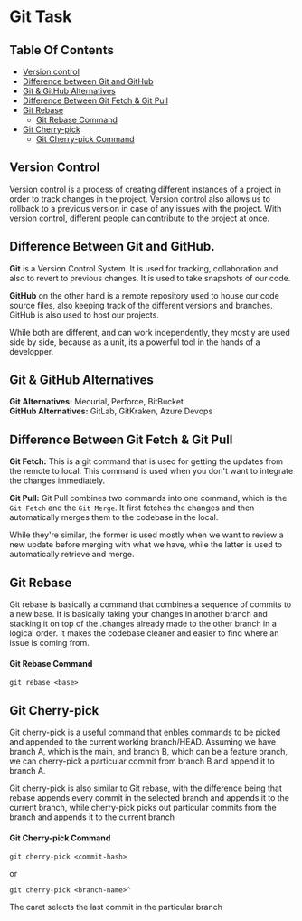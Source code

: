 # Git Task

## Table Of Contents
- [Version control](#version-control)
- [Difference between Git and GitHub](#difference-between-git-and-github)
- [Git & GitHub Alternatives](#git--github-alternatives)
- [Difference Between Git Fetch & Git Pull](#difference-between-git-fetch--git-pull)
- [Git Rebase](#git-rebase)
  - [Git Rebase Command](#git-rebase-command)
- [Git Cherry-pick](#git-cherry-pick)
  - [Git Cherry-pick Command](#git-cherry-pick-command)

## Version Control
Version control is a process of creating different instances of a project in order to track changes in the project. Version control also allows us to rollback to a previous version in case of any issues with the project. With version control, different people can contribute to the project at once.

## Difference Between Git and GitHub.
__Git__ is a Version Control System. It is used for tracking, collaboration and also to revert to previous changes. It is used to take snapshots of our code.

__GitHub__ on the other hand is a remote repository used to house our code source files, also keeping track of the different versions and branches. GitHub is also used to host our projects.

While both are different, and can work independently, they mostly are used side by side, because as a unit, its a powerful tool in the hands of a developper.

## Git & GitHub Alternatives
__Git Alternatives:__ Mecurial, Perforce, BitBucket <br>
__GitHub Alternatives:__ GitLab, GitKraken, Azure Devops


## Difference Between Git Fetch & Git Pull
__Git Fetch:__ This is a git command that is used for getting the updates from the remote to local. This command is used when you don't want to integrate the changes immediately.

__Git Pull:__ Git Pull combines two commands into one command, which is the `Git Fetch` and the `Git Merge`. It first fetches the changes and then automatically merges them to the codebase in the local. 

While they're similar, the former is used mostly when we want to review a new update before merging with what we have, while the latter is used to automatically retrieve and merge. 

## Git Rebase 
Git rebase is basically a command that combines a sequence of commits to a new base. It is basically taking your changes in another branch and stacking it on top of the .changes already made to the other branch in a logical order. It makes the codebase cleaner and easier to find where an issue is coming from. 

#### Git Rebase Command
```
git rebase <base>
```

## Git Cherry-pick
Git cherry-pick is a useful command that enbles commands to be picked and appended to the current working branch/HEAD. Assuming we have branch A, which is the main, and branch B, which can be a feature branch, we can cherry-pick a particular commit from branch B and append it to branch A.

Git cherry-pick is also similar to Git rebase, with the difference being that rebase appends every commit in the selected branch and appends it to the current branch, while cherry-pick picks out particular commits from the branch and appends it to the current branch

#### Git Cherry-pick Command

```
git cherry-pick <commit-hash>
```

or

```
git cherry-pick <branch-name>^
```
The caret selects the last commit in the particular branch